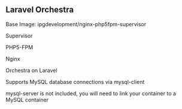 Laravel Orchestra
-------

Base Image: ipgdevelopment/nginx-php5fpm-supervisor

Supervisor

PHP5-FPM

Nginx

Orchestra on Laravel

Supports MySQL database connections via mysql-client

mysql-server is not included, you will need to link your container to a MySQL container
